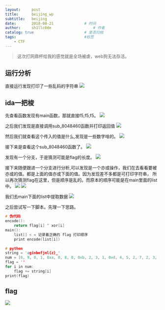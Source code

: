 ```yaml
---
layout:     post
title:      beijing_wp
subtitle:   beijing
date:       2018-08-21 				# 时间
author:     sh1llc0de					# 作者
catalog: true 						# 是否归档
tags:								#标签
    - CTF
---
```


>这次打网鼎杯给我的感觉就是全场被虐，web狗无法存活。

## 运行分析
直接运行发现打印了一些乱码的字符串
![](https://s1.ax1x.com/2018/08/21/PILX6g.png)

## ida一把梭
先查看函数发现有main函数，那就直接f5,f5,f5。
![](https://s1.ax1x.com/2018/08/21/PIOKtx.png)

之后我们发现是直接调用sub_8048460函数并打印返回值
![](https://s1.ax1x.com/2018/08/21/PIOl9K.png)
	
然后我们就查看这个传入的值是什么,发现是一些数字啥的。
![](https://s1.ax1x.com/2018/08/21/PIOtHA.png)

接下来是查看这个sub_8048460函数了。
![](https://s1.ax1x.com/2018/08/21/PIOd4P.png)
	
发现有一个分支，于是猜测可能是flag的长度。
![](https://s1.ax1x.com/2018/08/21/PIOB38.png)

接下来随便跟进一个分支进行分析,可以发现是一个亦或操作，我们在去看看要被亦或的值。都是上面的值亦或下面的值。因为发现差不多都是可打印字符串，
所以再次猜测flag在这里，但是顺序是乱的。而原本的顺序可能是在main里面的list中。
![](https://s1.ax1x.com/2018/08/21/PIO6Bj.png)
![](https://s1.ax1x.com/2018/08/21/PIO43T.png)
	
我们去main下面的list中提取数据
![](https://s1.ax1x.com/2018/08/21/PIxV8x.png)

之后尝试写一下脚本。先理一下思路。

```c
# 伪代码
encode():
	return flag[i] ^ xor[i]
main():
	list[] < = 记录着正确的 flag 打印顺序 
	print encode(list[i])
	
# python
string = 'aginbefjml{z}_'
num = [6, 9, 0, 1, 0xa, 0, 8, 0, 0xb, 2, 3, 1, 0xd, 4, 5, 2, 7, 2, 3, 1, 0xc]
flag = ''
for i in num:
	flag += string[i]
print(flag)
```

## flag
![](https://s1.ax1x.com/2018/08/21/PIztYR.png)
